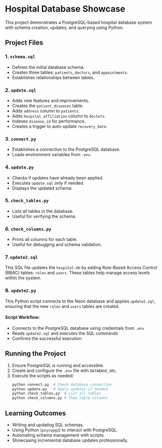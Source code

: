 # Hospital Database Showcase

This project demonstrates a PostgreSQL-based hospital database system with schema creation, updates, and querying using Python.

## Project Files

### 1. `schema.sql`
- Defines the initial database schema.
- Creates three tables: `patients`, `doctors`, and `appointments`.
- Establishes relationships between tables.

### 2. `update.sql`
- Adds new features and improvements.
- Creates the `patient_diseases` table.
- Adds `address` column to `patients`.
- Adds `hospital_affiliation` column to `doctors`.
- Indexes `disease_id` for performance.
- Creates a trigger to auto-update `recovery_date`.

### 3. `connect.py`
- Establishes a connection to the PostgreSQL database.
- Loads environment variables from `.env`.

### 4. `update.py`
- Checks if updates have already been applied.
- Executes `update.sql` only if needed.
- Displays the updated schema.

### 5. `check_tables.py`
- Lists all tables in the database.
- Useful for verifying the schema.

### 6. `check_columns.py`
- Prints all columns for each table.
- Useful for debugging and schema validation.

### 7. `update2.sql`
This SQL file updates the `hospital-db` by adding Role-Based Access Control (RBAC) tables: `roles` and `users`. These tables help manage access levels within the system.


### 8. `update2.py`
This Python script connects to the Neon database and applies `update2.sql`, ensuring that the new `roles` and `users` tables are created.

#### Script Workflow:
- Connects to the PostgreSQL database using credentials from `.env`
- Reads `update2.sql` and executes the SQL commands
- Confirms the successful execution





## Running the Project
1. Ensure PostgreSQL is running and accessible.
2. Create and configure the `.env` file with `DATABASE_URL`.
3. Execute the scripts as needed:
   ```sh
   python connect.py  # Check database connection
   python update.py   # Apply updates if needed
   python check_tables.py  # List all tables
   python check_columns.py # Show table columns
   ```

## Learning Outcomes
- Writing and updating SQL schemas.
- Using Python (`psycopg2`) to interact with PostgreSQL.
- Automating schema management with scripts.
- Showcasing incremental database updates professionally.

